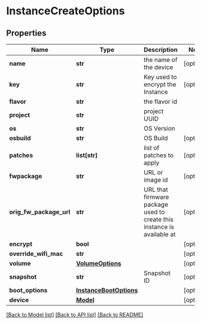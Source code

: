 # InstanceCreateOptions



## Properties
Name | Type | Description | Notes
------------ | ------------- | ------------- | -------------
**name** | **str** | the name of the device | [optional] 
**key** | **str** | Key used to encrypt the Instance | [optional] 
**flavor** | **str** | the flavor id | 
**project** | **str** | project UUID | 
**os** | **str** | OS Version | 
**osbuild** | **str** | OS Build | [optional] 
**patches** | **list[str]** | list of patches to apply | [optional] 
**fwpackage** | **str** | URL or image id | [optional] 
**orig_fw_package_url** | **str** | URL that firmware package used to create this instance is available at | [optional] 
**encrypt** | **bool** |  | [optional] 
**override_wifi_mac** | **str** |  | [optional] 
**volume** | [**VolumeOptions**](VolumeOptions.md) |  | [optional] 
**snapshot** | **str** | Snapshot ID | [optional] 
**boot_options** | [**InstanceBootOptions**](InstanceBootOptions.md) |  | [optional] 
**device** | [**Model**](Model.md) |  | [optional] 

[[Back to Model list]](../README.md#documentation-for-models) [[Back to API list]](../README.md#documentation-for-api-endpoints) [[Back to README]](../README.md)


